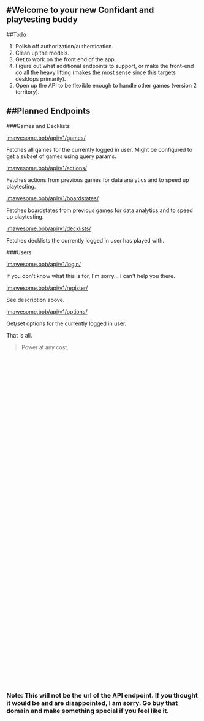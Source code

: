 #Welcome to your new Confidant and playtesting buddy 
---

##Todo
1. Polish off authorization/authentication.
2. Clean up the models.
3. Get to work on the front end of the app.
4. Figure out what additional endpoints to support, or make the front-end do all the heavy lifting (makes the most sense since this targets desktops primarily).
6. Open up the API to be flexible enough to handle other games (version 2 territory).

##Planned Endpoints
------


###Games and Decklists

[imawesome.bob/api/v1/games/](#disclaimer) 

Fetches all games for the currently logged in user.  Might be configured to get a subset of games using query params.


[imawesome.bob/api/v1/actions/](#disclaimer) 

Fetches actions from previous games for data analytics and to speed up playtesting.


[imawesome.bob/api/v1/boardstates/](#disclaimer) 

Fetches boardstates from previous games for data analytics and to speed up playtesting.

[imawesome.bob/api/v1/decklists/](#disclaimer) 

Fetches decklists the currently logged in user has played with.


###Users

[imawesome.bob/api/v1/login/](#disclaimer) 

If you don't know what this is for, I'm sorry... I can't help you there.


[imawesome.bob/api/v1/register/](#disclaimer) 

See description above.

[imawesome.bob/api/v1/options/](#disclaimer) 

Get/set options for the currently logged in user.

That is all.
> Power at any cost.  

```






























































```
### <a name="disclaimer"></a>Note: This will not be the url of the API endpoint.  If you thought it would be and are disappointed, I am sorry.  Go buy that domain and make something special if you feel like it.
